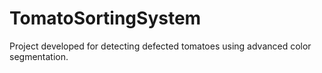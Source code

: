 # TomatoSortingSystem
Project developed for detecting defected tomatoes using advanced color segmentation. 

